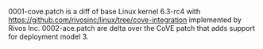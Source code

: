 0001-cove.patch is a diff of base Linux kernel 6.3-rc4 with https://github.com/rivosinc/linux/tree/cove-integration implemented by Rivos Inc.
0002-ace.patch are delta over the CoVE patch that adds support for deployment model 3.
